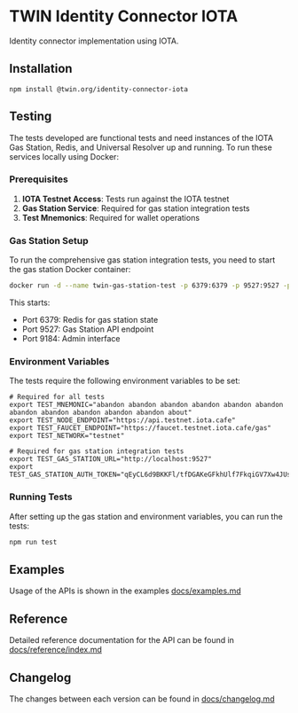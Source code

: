 # TWIN Identity Connector IOTA

Identity connector implementation using IOTA.

## Installation

```shell
npm install @twin.org/identity-connector-iota
```

## Testing

The tests developed are functional tests and need instances of the IOTA Gas Station, Redis, and Universal Resolver up and running. To run these services locally using Docker:

### Prerequisites

1. **IOTA Testnet Access**: Tests run against the IOTA testnet
2. **Gas Station Service**: Required for gas station integration tests
3. **Test Mnemonics**: Required for wallet operations

### Gas Station Setup

To run the comprehensive gas station integration tests, you need to start the gas station Docker container:

```sh
docker run -d --name twin-gas-station-test -p 6379:6379 -p 9527:9527 -p 9184:9184 twinfoundation/twin-gas-station-test:latest
```

This starts:

- Port 6379: Redis for gas station state
- Port 9527: Gas Station API endpoint
- Port 9184: Admin interface

### Environment Variables

The tests require the following environment variables to be set:

```shell
# Required for all tests
export TEST_MNEMONIC="abandon abandon abandon abandon abandon abandon abandon abandon abandon abandon abandon about"
export TEST_NODE_ENDPOINT="https://api.testnet.iota.cafe"
export TEST_FAUCET_ENDPOINT="https://faucet.testnet.iota.cafe/gas"
export TEST_NETWORK="testnet"

# Required for gas station integration tests
export TEST_GAS_STATION_URL="http://localhost:9527"
export TEST_GAS_STATION_AUTH_TOKEN="qEyCL6d9BKKFl/tfDGAKeGFkhUlf7FkqiGV7Xw4JUsI="
```

### Running Tests

After setting up the gas station and environment variables, you can run the tests:

```sh
npm run test
```

## Examples

Usage of the APIs is shown in the examples [docs/examples.md](docs/examples.md)

## Reference

Detailed reference documentation for the API can be found in [docs/reference/index.md](docs/reference/index.md)

## Changelog

The changes between each version can be found in [docs/changelog.md](docs/changelog.md)
